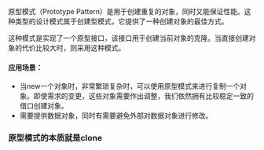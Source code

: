 原型模式（Prototype Pattern）是用于创建重复的对象，同时又能保证性能。这种类型的设计模式属于创建型模式，它提供了一种创建对象的最佳方式。

这种模式是实现了一个原型接口，该接口用于创建当前对象的克隆。当直接创建对象的代价比较大时，则采用这种模式。

#### 应用场景：
 - 当new一个对象时，非常繁琐复杂时，可以使用原型模式来进行复制一个对象。即使需求的变更，这些对象需要作出调整，我们依然拥有比较稳定一致的借口创建对象。
 - 需要提供数据对象，同时有需要避免外部对数据对象进行修改。


### 原型模式的本质就是clone